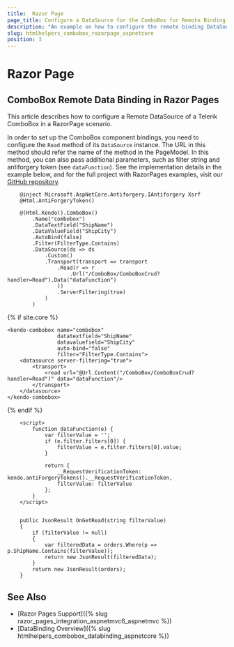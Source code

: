 ```yaml
---
title:  Razor Page
page_title: Configure a DataSource for the ComboBox for Remote Binding in Razor Page.
description: "An example on how to configure the remote binding DataSource to populate the Telerik UI ComboBox component for {{ site.framework }} in a Razor Page using CRUD Operations."
slug: htmlhelpers_combobox_razorpage_aspnetcore
position: 3
---
```


# Razor Page

## ComboBox Remote Data Binding in Razor Pages

This article describes how to configure a Remote DataSource of a Telerik ComboBox in a RazorPage scenario.

In order to set up the ComboBox component bindings, you need to configure the `Read` method of its `DataSource` instance. The URL in this method should refer the name of the method in the PageModel. In this method, you can also pass additional parameters, such as filter string and antiforgery token (see `dataFunction`). See the implementation details in the example below, and for the full project with RazorPages examples, visit our [GitHub repository](https://github.com/telerik/ui-for-aspnet-core-examples/tree/master/Telerik.Examples.RazorPages).

```HtmlHelper       
    @inject Microsoft.AspNetCore.Antiforgery.IAntiforgery Xsrf
	@Html.AntiForgeryToken()
	
	@(Html.Kendo().ComboBox()
        .Name("combobox")
        .DataTextField("ShipName")
        .DataValueField("ShipCity")                
        .AutoBind(false)
        .Filter(FilterType.Contains)
        .DataSource(ds => ds
            .Custom()
            .Transport(transport => transport
                .Read(r => r
                    .Url("/ComboBox/ComboBoxCrud?handler=Read").Data("dataFunction")
                ))
                .ServerFiltering(true)
            )
        )
```
{% if site.core %}
```TagHelper
<kendo-combobox name="combobox"
                datatextfield="ShipName"
                datavaluefield="ShipCity"
                auto-bind="false"
                filter="FilterType.Contains">
    <datasource server-filtering="true">
        <transport>
            <read url="@Url.Content("/ComboBox/ComboBoxCrud?handler=Read")" data="dataFunction"/>
        </transport>
    </datasource>
</kendo-combobox>
```
{% endif %}

```script
	<script>	
		function dataFunction(e) {
			var filterValue = '';
			if (e.filter.filters[0]) {
				filterValue = e.filter.filters[0].value;
			}
	
			return {
				__RequestVerificationToken: kendo.antiForgeryTokens().__RequestVerificationToken,
				filterValue: filterValue
			};
		}
	</script>
```
```PageModel(cshtml.cs)      

    public JsonResult OnGetRead(string filterValue)
    {
        if (filterValue != null)
        {
            var filteredData = orders.Where(p => p.ShipName.Contains(filterValue));
            return new JsonResult(filteredData);
        }
        return new JsonResult(orders);
    }
```

## See Also

* [Razor Pages Support]({% slug razor_pages_integration_aspnetmvc6_aspnetmvc %})
* [DataBinding Overview]({% slug htmlhelpers_combobox_databinding_aspnetcore %})

